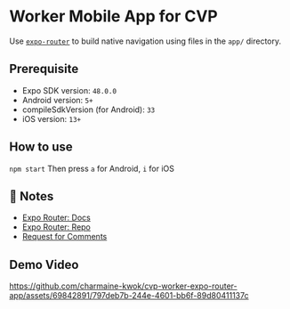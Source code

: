 # Worker Mobile App for CVP

Use [`expo-router`](https://expo.github.io/router) to build native navigation using files in the `app/` directory.

## Prerequisite

- Expo SDK version: `48.0.0`
- Android version: `5+`
- compileSdkVersion (for Android): `33`
- iOS version: `13+`

## How to use

`npm start`
Then press `a` for Android, `i` for iOS

## 📝 Notes

- [Expo Router: Docs](https://expo.github.io/router)
- [Expo Router: Repo](https://github.com/expo/router)
- [Request for Comments](https://github.com/expo/router/discussions/1)

## Demo Video

https://github.com/charmaine-kwok/cvp-worker-expo-router-app/assets/69842891/797deb7b-244e-4601-bb6f-89d80411137c



